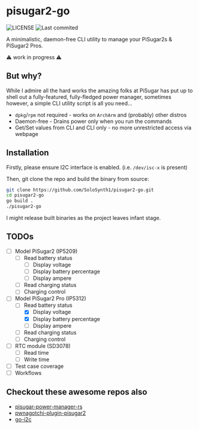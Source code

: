 # pisugar2-go
![LICENSE](https://img.shields.io/github/license/SoloSynth1/pisugar2-go?style=for-the-badge)
![Last commited](https://img.shields.io/github/last-commit/SoloSynth1/pisugar2-go?style=for-the-badge)

A minimalistic, daemon-free CLI utility to manage your PiSugar2s &amp; PiSugar2 Pros.

⚠️ work in progress ⚠️

## But why?

While I admire all the hard works the amazing folks at PiSugar has put up to shell out a fully-featured, fully-fledged power manager,
sometimes however, a simple CLI utility script is all you need...

- `dpkg`/`rpm` not required - works on `ArchArm` and (probably) other distros
- Daemon-free - Drains power only when you run the commands
- Get/Set values from CLI and CLI only - no more unrestricted access via webpage

## Installation

Firstly, please ensure I2C interface is enabled. (i.e. `/dev/isc-x` is present)

Then, git clone the repo and build the binary from source:
```bash
git clone https://github.com/SoloSynth1/pisugar2-go.git
cd pisugar2-go
go build .
./pisugar2-go
```

I might release built binaries as the project leaves infant stage.

## TODOs
- [ ] Model PiSugar2 (IP5209)
  - [ ] Read battery status
    - [ ] Display voltage
    - [ ] Display battery percentage
    - [ ] Display ampere
  - [ ] Read charging status
  - [ ] Charging control
- [ ] Model PiSugar2 Pro (IP5312)
  - [ ] Read battery status
    - [x] Display voltage
    - [x] Display battery percentage
    - [ ] Display ampere
  - [ ] Read charging status
  - [ ] Charging control
- [ ] RTC module (SD3078)
  - [ ] Read time
  - [ ] Write time
- [ ] Test case coverage
- [ ] Workflows

## Checkout these awesome repos also
- [pisugar-power-manager-rs](https://github.com/PiSugar/pisugar-power-manager-rs)
- [pwnagotchi-plugin-pisugar2](https://github.com/kellertk/pwnagotchi-plugin-pisugar2)
- [go-i2c](https://github.com/d2r2/go-i2c)

